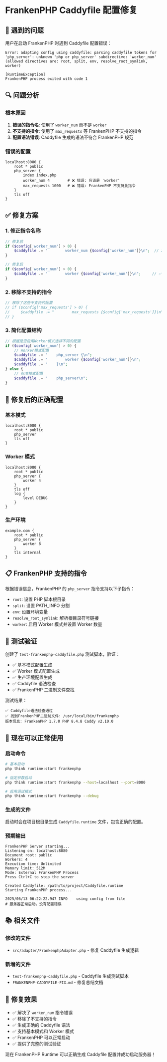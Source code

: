 # FrankenPHP Caddyfile 配置修复

## 🐛 遇到的问题

用户在启动 FrankenPHP 时遇到 Caddyfile 配置错误：

```
Error: adapting config using caddyfile: parsing caddyfile tokens for 'php_server': unknown 'php or php_server' subdirective: 'worker_num' (allowed directives are: root, split, env, resolve_root_symlink, worker)

[RuntimeException]                     
FrankenPHP process exited with code 1  
```

## 🔍 问题分析

### 根本原因
1. **错误的指令名**: 使用了 `worker_num` 而不是 `worker`
2. **不支持的指令**: 使用了 `max_requests` 等 FrankenPHP 不支持的指令
3. **配置语法错误**: Caddyfile 生成的语法不符合 FrankenPHP 规范

### 错误的配置
```caddyfile
localhost:8080 {
    root * public
    php_server {
        index index.php
        worker_num 4        # ❌ 错误: 应该是 'worker'
        max_requests 1000   # ❌ 错误: FrankenPHP 不支持此指令
    }
    tls off
}
```

## ✅ 修复方案

### 1. 修正指令名称
```php
// 修复前
if ($config['worker_num'] > 0) {
    $caddyfile .= "        worker_num {$config['worker_num']}\n";  // ❌ 错误
}

// 修复后
if ($config['worker_num'] > 0) {
    $caddyfile .= "        worker {$config['worker_num']}\n";     // ✅ 正确
}
```

### 2. 移除不支持的指令
```php
// 移除了这些不支持的配置
// if ($config['max_requests'] > 0) {
//     $caddyfile .= "        max_requests {$config['max_requests']}\n";
// }
```

### 3. 简化配置结构
```php
// 根据是否启用Worker模式选择不同的配置
if ($config['worker_num'] > 0) {
    // Worker模式配置
    $caddyfile .= "    php_server {\n";
    $caddyfile .= "        worker {$config['worker_num']}\n";
    $caddyfile .= "    }\n";
} else {
    // 标准模式配置
    $caddyfile .= "    php_server\n";
}
```

## 🎯 修复后的正确配置

### 基本模式
```caddyfile
localhost:8080 {
    root * public
    php_server
    tls off
}
```

### Worker 模式
```caddyfile
localhost:8080 {
    root * public
    php_server {
        worker 4
    }
    tls off
    log {
        level DEBUG
    }
}
```

### 生产环境
```caddyfile
example.com {
    root * public
    php_server {
        worker 8
    }
    tls internal
}
```

## 📋 FrankenPHP 支持的指令

根据错误信息，FrankenPHP 的 `php_server` 指令支持以下子指令：

- `root`: 设置 PHP 脚本根目录
- `split`: 设置 PATH_INFO 分割
- `env`: 设置环境变量
- `resolve_root_symlink`: 解析根目录符号链接
- `worker`: 启用 Worker 模式并设置 Worker 数量

## 🧪 测试验证

创建了 `test-frankenphp-caddyfile.php` 测试脚本，验证：

- ✅ 基本模式配置生成
- ✅ Worker 模式配置生成
- ✅ 生产环境配置生成
- ✅ Caddyfile 语法检查
- ✅ FrankenPHP 二进制文件查找

测试结果：
```
✅ Caddyfile语法检查通过
✅ 找到FrankenPHP二进制文件: /usr/local/bin/frankenphp
版本信息: FrankenPHP 1.7.0 PHP 8.4.8 Caddy v2.10.0
```

## 🚀 现在可以正常使用

### 启动命令
```bash
# 基本启动
php think runtime:start frankenphp

# 指定参数启动
php think runtime:start frankenphp --host=localhost --port=8080

# 启用调试模式
php think runtime:start frankenphp --debug
```

### 生成的文件
启动时会在项目根目录生成 `Caddyfile.runtime` 文件，包含正确的配置。

### 预期输出
```
FrankenPHP Server starting...
Listening on: localhost:8080
Document root: public
Workers: 4
Execution time: Unlimited
Memory limit: 512M
Mode: External FrankenPHP Process
Press Ctrl+C to stop the server

Created Caddyfile: /path/to/project/Caddyfile.runtime
Starting FrankenPHP process...

2025/06/13 06:22:22.947 INFO    using config from file
# 服务器正常启动，没有配置错误
```

## 📚 相关文件

### 修改的文件
- `src/adapter/FrankenphpAdapter.php` - 修复 Caddyfile 生成逻辑

### 新增的文件
- `test-frankenphp-caddyfile.php` - Caddyfile 生成测试脚本
- `FRANKENPHP-CADDYFILE-FIX.md` - 修复总结文档

## 🎉 修复效果

- ✅ 解决了 `worker_num` 指令错误
- ✅ 移除了不支持的指令
- ✅ 生成正确的 Caddyfile 语法
- ✅ 支持基本模式和 Worker 模式
- ✅ FrankenPHP 可以正常启动
- ✅ 提供了完整的测试验证

现在 FrankenPHP Runtime 可以正确生成 Caddyfile 配置并成功启动服务器！
